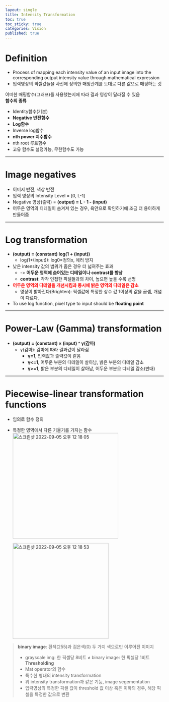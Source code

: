 ```yaml
---
layout: single
title: Intensity Transformation
toc: true
toc_sticky: true
categories: Vision
published: true
---
```


# Definition
* Process of mapping each intensity value of an input image into the corresponding output intensity value through mathematical expression
* 입력영상의 픽셀값들을 사전에 정의한 매핑관계를 토대로 다른 값으로 매핑하는 것

어떠한 매핑함수(그래프)를 사용했는지에 따라 결과 영상이 달라질 수 있음<br/>
**함수의 종류**
* Identity함수(기본)
* **Negative 반전함수**
* **Log함수**
* Inverse log함수
* **nth power 지수함수**
* nth root 루트함수
* 고유 함수도 설정가능, 무한함수도 가능

--------------

# Image negatives
* 이미지 반전, 색상 반전
* 입력 영상의 Intensity Level = [0, L-1] 
* Negative 영상(출력) = **(output) = L - 1 - (input)**
* 어두운 영역의 디테일이 숨겨져 있는 경우, 육안으로 확인하기에 조금 더 용이하게 만들어줌

--------------

# Log transformation
* **(output) = (constant) log(1 + (input))**
    * log(1+(input)): log0=정의x, 에러 방지
* 낮은 intensity 값의 범위가 좁은 경우 더 넓혀주는 효과
    * -> **어두운 영역에 숨어있는 디테일이나 contrast를 향상**
    * **contrast**: 각각 인접한 픽셀들과의 차이, 높으면 높을 수록 선명
* <span style="color: red">**어두운 영역의 디테일을 개선시킴과 동시에 밝은 영역의 디테일은 감소**</span>
    * 영상이 밝아진다(Brighten): 픽셀값에 특정한 상수 값 1이상의 값을 곱셈, 개념이 다르다.
* To use log function, pixel type to input should be **floating point**

--------------

# Power-Law (Gamma) transformation
* **(output) = (constant) × (input) ^ γ(감마)**
    * γ(감마): 감마에 따라 결과값이 달라짐
       * **γ=1**, 입력값과 출력값이 같음
       * **γ<=1**, 어두운 부분의 디테일이 살아남, 밝은 부분의 디테일 감소   
       * **γ>=1**, 밝은 부분의 디테일이 살아남, 어두운 부분으 디테일 감소(반대)

--------------

# Piecewise-linear transformation functions
* 임의로 함수 정의
* 특정한 영역에서 다른 기울기를 가지는 함수<br/>
   <img width="335" alt="스크린샷 2022-09-05 오후 12 18 05" src="https://user-images.githubusercontent.com/63464299/188354319-eab753b6-0c42-4e54-8ad8-8d7b30129f27.png">
   <br/>
   
   <img width="304" alt="스크린샷 2022-09-05 오후 12 18 53" src="https://user-images.githubusercontent.com/63464299/188354350-98775a1e-9518-4021-903c-dab983b69234.png">
> **binary image**: 흰색(255)과 검은색(0) 두 가지 색으로만 이루어진 이미지<br/>
> * grayscale img: 한 픽셀당 8비트 ≠ binary image: 한 픽셀당 1비트<br/>
> **Thresholding** 
> * Mat operator의 함수
> * 특수한 형태의 intensity transformation
> * 위 intensity transformation과 같은 기능, image segementation
> * 입력영상의 특정한 픽셀 값이 threshold 값 이상 혹은 이하의 경우, 해당 픽셀을 특정한 값으로 변환
